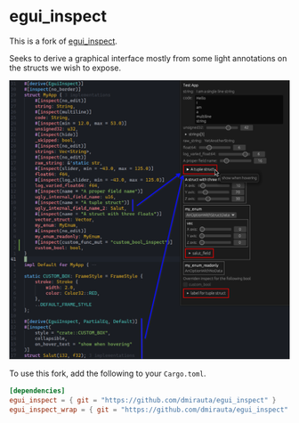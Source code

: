 # egui_inspect

This is a fork of [egui_inspect](https://github.com/Meisterlama/egui_inspect).

Seeks to derive a graphical interface mostly from some light annotations on the structs we wish to expose.

![screenshot](resources/screenshot.png)

To use this fork, add the following to your `Cargo.toml`.

```toml
[dependencies]
egui_inspect = { git = "https://github.com/dmirauta/egui_inspect" }
egui_inspect_wrap = { git = "https://github.com/dmirauta/egui_inspect" }
```
